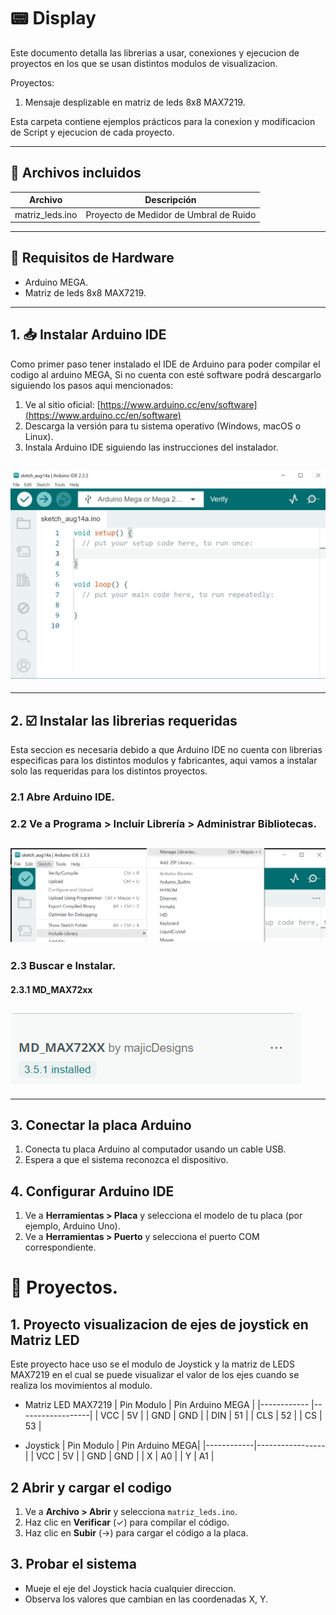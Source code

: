 # :pager: Display

Este documento detalla las librerias a usar, conexiones y ejecucion de proyectos en los que se usan distintos modulos de visualizacion.

Proyectos:

1. Mensaje desplizable en matriz de leds 8x8 MAX7219.

Esta carpeta contiene ejemplos prácticos para la conexion y modificacion de Script y ejecucion de cada proyecto.

---

## :open_file_folder: Archivos incluidos

| Archivo         | Descripción                            |
| --------------- | -------------------------------------- |
| matriz_leds.ino | Proyecto de Medidor de Umbral de Ruido |

---

## :wrench: Requisitos de Hardware

- Arduino MEGA.
- Matriz de leds 8x8 MAX7219.

---

## 1. :inbox_tray: Instalar Arduino IDE

Como primer paso tener instalado el IDE de Arduino para poder compilar el codigo al arduino MEGA, Si no cuenta con esté software podrá descargarlo siguiendo los pasos aqui mencionados:

1. Ve al sitio oficial: [https://www.arduino.cc/env/software](https://www.arduino.cc/en/software)
2. Descarga la versión para tu sistema operativo (Windows, macOS o Linux).
3. Instala Arduino IDE siguiendo las instrucciones del instalador.

## ![Arduino IDE](assets/arduinoIDE.png)

---

## 2. :ballot_box_with_check: Instalar las librerias requeridas

Esta seccion es necesaria debido a que Arduino IDE no cuenta con librerias especificas para los distintos modulos y fabricantes, aqui vamos a instalar solo las requeridas para los distintos proyectos.

### 2.1 Abre Arduino IDE.

### 2.2 Ve a **Programa > Incluir Librería > Administrar Bibliotecas**.

## ![Vista Librerias](assets/manageLibraries.png)

### 2.3 Buscar e Instalar.

#### 2.3.1 **MD_MAX72xx**

## ![Libreria MD_MAX72xx](assets/libreriaMAX72xx.png)

---

## 3. Conectar la placa Arduino

1. Conecta tu placa Arduino al computador usando un cable USB.
2. Espera a que el sistema reconozca el dispositivo.

## 4. Configurar Arduino IDE

1. Ve a **Herramientas > Placa** y selecciona el modelo de tu placa (por ejemplo, Arduino Uno).
2. Ve a **Herramientas > Puerto** y selecciona el puerto COM correspondiente.

# :checkered_flag: Proyectos.

## 1. Proyecto visualizacion de ejes de joystick en Matriz LED

Este proyecto hace uso se el modulo de Joystick y la matriz de LEDS MAX7219 en el cual se puede visualizar el valor de los ejes cuando se realiza los movimientos al modulo.

- Matriz LED MAX7219
  | Pin Modulo | Pin Arduino MEGA |
  |------------ |------------------|
  | VCC | 5V |
  | GND | GND |
  | DIN | 51 |
  | CLS | 52 |
  | CS | 53 |

- Joystick
  | Pin Modulo | Pin Arduino MEGA|
  |------------|-----------------|
  | VCC | 5V |
  | GND | GND |
  | X | A0 |
  | Y | A1 |

## 2 Abrir y cargar el codigo

1. Ve a **Archivo > Abrir** y selecciona `matriz_leds.ino`.
2. Haz clic en **Verificar** (✓) para compilar el código.
3. Haz clic en **Subir** (→) para cargar el código a la placa.

## 3. Probar el sistema

- Mueje el eje del Joystick hacia cualquier direccion.
- Observa los valores que cambian en las coordenadas X, Y.
